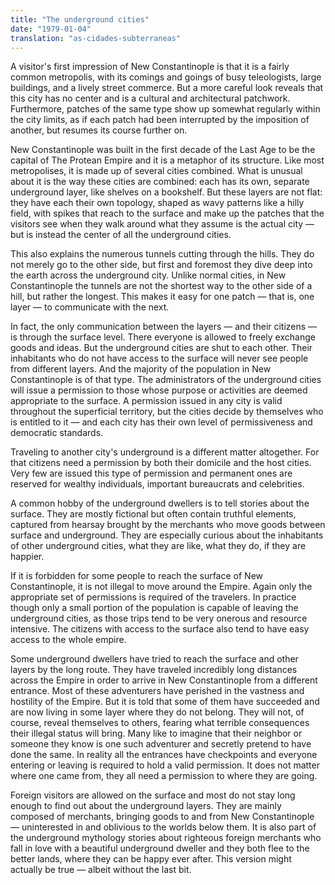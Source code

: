 ```yaml
---
title: "The underground cities"
date: "1979-01-04"
translation: "as-cidades-subterraneas"
---
```


A visitor's first impression of New Constantinople is that it is a fairly common metropolis, with its comings and goings of busy teleologists, large buildings, and a lively street commerce. But a more careful look reveals that this city has no center and is a cultural and architectural patchwork. Furthermore, patches of the same type show up somewhat regularly within the city limits, as if each patch had been interrupted by the imposition of another, but resumes its course further on.

New Constantinople was built in the first decade of the Last Age to be the capital of The Protean Empire and it is a metaphor of its structure. Like most metropolises, it is made up of several cities combined. What is unusual about it is the way these cities are combined: each has its own, separate underground layer, like shelves on a bookshelf. But these layers are not flat: they have each their own topology, shaped as wavy patterns like a hilly field, with spikes that reach to the surface and make up the patches that the visitors see when they walk around what they assume is the actual city — but is instead the center of all the underground cities.

This also explains the numerous tunnels cutting through the hills. They do not merely go to the other side, but first and foremost they dive deep into the earth across the underground city. Unlike normal cities, in New Constantinople the tunnels are not the shortest way to the other side of a hill, but rather the longest. This makes it easy for one patch — that is, one layer — to communicate with the next.

In fact, the only communication between the layers — and their citizens — is through the surface level. There everyone is allowed to freely exchange goods and ideas. But the underground cities are shut to each other. Their inhabitants who do not have access to the surface will never see people from different layers. And the majority of the population in New Constantinople is of that type. The administrators of the underground cities will issue a permission to those whose purpose or activities are deemed appropriate to the surface. A permission issued in any city is valid throughout the superficial territory, but the cities decide by themselves who is entitled to it — and each city has their own level of permissiveness and democratic standards.

Traveling to another city's underground is a different matter altogether. For that citizens need a permission by both their domicile and the host cities. Very few are issued this type of permission and permanent ones are reserved for wealthy individuals, important bureaucrats and celebrities.

A common hobby of the underground dwellers is to tell stories about the surface. They are mostly fictional but often contain truthful elements, captured from hearsay brought by the merchants who move goods between surface and underground. They are especially curious about the inhabitants of other underground cities, what they are like, what they do, if they are happier.

If it is forbidden for some people to reach the surface of New Constantinople, it is not illegal to move around the Empire. Again only the appropriate set of permissions is required of the travelers. In practice though only a small portion of the population is capable of leaving the underground cities, as those trips tend to be very onerous and resource intensive. The citizens with access to the surface also tend to have easy access to the whole empire.

Some underground dwellers have tried to reach the surface and other layers by the long route. They have traveled incredibly long distances across the Empire in order to arrive in New Constantinople from a different entrance. Most of these adventurers have perished in the vastness and hostility of the Empire. But it is told that some of them have succeeded and are now living in some layer where they do not belong. They will not, of course, reveal themselves to others, fearing what terrible consequences their illegal status will bring. Many like to imagine that their neighbor or someone they know is one such adventurer and secretly pretend to have done the same. In reality all the entrances have checkpoints and everyone entering or leaving is required to hold a valid permission. It does not matter where one came from, they all need a permission to where they are going.

Foreign visitors are allowed on the surface and most do not stay long enough to find out about the underground layers. They are mainly composed of merchants, bringing goods to and from New Constantinople — uninterested in and oblivious to the worlds below them. It is also part of the underground mythology stories about righteous foreign merchants who fall in love with a beautiful underground dweller and they both flee to the better lands, where they can be happy ever after. This version might actually be true — albeit without the last bit.

